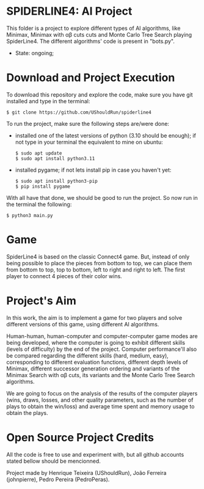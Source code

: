 # SPIDERLINE4: AI Project

This folder is a project to explore different types of AI algorithms, like Minimax,
Minimax with αβ cuts cuts and Monte Carlo Tree Search playing SpiderLine4.
The different algorithms' code is present in "bots.py".

 - State: ongoing;

# Download and Project Execution
To download this repository and explore the code, make sure you have git installed and type in the terminal:
```
$ git clone https://github.com/UShouldRun/spiderline4
```
To run the project, make sure the following steps are/were done:
 - installed one of the latest versions of python (3.10 should be enough);
      if not type in your terminal the equivalent to mine on ubuntu:
      ```
      $ sudo apt update
      $ sudo apt install python3.11
      ```
 - installed pygame;
      if not lets install pip in case you haven't yet:
      ```
      $ sudo apt install python3-pip
      $ pip install pygame
      ```

With all have that done, we should be good to run the project. So now run in the terminal the following:
```
$ python3 main.py
```

# Game

SpiderLine4 is based on the classic Connect4 game. But, instead of only being possible to
place the pieces from bottom to top, we can place them from bottom to top, top to bottom,
left to right and right to left. The first player to connect 4 pieces of their color wins.

# Project's Aim

In this work, the aim is to implement a game for two players and solve different versions of this game,
using different AI algorithms. 

Human-human, human-computer and computer-computer game modes are being developed, where the
computer is going to exhibit different skills (levels of difficulty) by the end of the project.
Computer performance'll also be compared regarding the different skills (hard, medium, easy),
corresponding to different evaluation functions, different depth levels of Minimax,
different successor generation ordering and variants of the Minimax Search
with αβ cuts, its variants and the Monte Carlo Tree Search algorithms.

We are going to focus on the analysis of the results of the computer players (wins, draws, losses, and other quality
parameters, such as the number of plays to obtain the win/loss) and average time spent and memory usage to obtain the plays.

# Open Source Project Credits

All the code is free to use and experiment with, but all github accounts stated bellow should be mencionned.

Project made by Henrique Teixeira (UShouldRun), João Ferreira (johnpierre), Pedro Pereira (PedroPeras).
